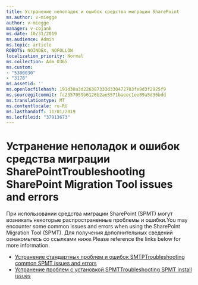 ```yaml
---
title: Устранение неполадок и ошибок средства миграции SharePoint
ms.author: v-miegge
author: v-miegge
manager: v-cojank
ms.date: 10/31/2019
ms.audience: Admin
ms.topic: article
ROBOTS: NOINDEX, NOFOLLOW
localization_priority: Normal
ms.collection: Adm_O365
ms.custom:
- "5300030"
- "3178"
ms.assetid: ''
ms.openlocfilehash: 191d30a3d226387333d330472703fe9d3f2925f9
ms.sourcegitcommit: fc2357059b6126b2ae3571baeec1ee89a5d36bdd
ms.translationtype: MT
ms.contentlocale: ru-RU
ms.lasthandoff: 11/01/2019
ms.locfileid: "37913673"
---
```

# <a name="troubleshooting-sharepoint-migration-tool-issues-and-errors"></a><span data-ttu-id="8cefa-102">Устранение неполадок и ошибок средства миграции SharePoint</span><span class="sxs-lookup"><span data-stu-id="8cefa-102">Troubleshooting SharePoint Migration Tool issues and errors</span></span>

<span data-ttu-id="8cefa-103">При использовании средства миграции SharePoint (SPMT) могут возникать некоторые распространенные проблемы и ошибки.</span><span class="sxs-lookup"><span data-stu-id="8cefa-103">You may encounter some common issues and errors when using the SharePoint Migration Tool (SPMT).</span></span> <span data-ttu-id="8cefa-104">Для получения дополнительных сведений ознакомьтесь со ссылками ниже.</span><span class="sxs-lookup"><span data-stu-id="8cefa-104">Please reference the links below for more information.</span></span>

* [<span data-ttu-id="8cefa-105">Устранение стандартных проблем и ошибок SMTP</span><span class="sxs-lookup"><span data-stu-id="8cefa-105">Troubleshooting common SPMT issues and errors</span></span>](https://docs.microsoft.com/sharepointmigration/troubleshooting-common-spmt-issues)
* [<span data-ttu-id="8cefa-106">Устранение проблем с установкой SPMT</span><span class="sxs-lookup"><span data-stu-id="8cefa-106">Troubleshooting SPMT install issues</span></span>](https://docs.microsoft.com/sharepointmigration/spmt-install-issues)